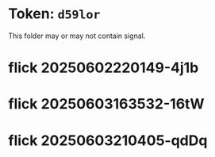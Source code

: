 # Token: `d59lor`

This folder may or may not contain signal.
# flick 20250602220149-4j1b
# flick 20250603163532-16tW
# flick 20250603210405-qdDq
